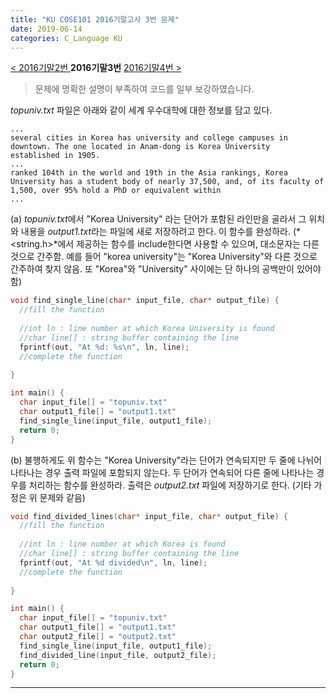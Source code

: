 ```yaml
---
title: "KU COSE101 2016기말고사 3번 문제"
date: 2019-06-14
categories: C_Language KU
---
```


[< 2016기말2번 ](https://detegice.github.io/COSE101-2016Final-Pro2)
 **2016기말3번** 
[ 2016기말4번 >](https://detegice.github.io/COSE101-2016Final-Pro4)

> 문제에 명확한 설명이 부족하여 코드를 일부 보강하였습니다.

*topuniv.txt* 파일은 아래와 같이 세계 우수대학에 대한 정보를 담고 있다.
```
...
several cities in Korea has university and college campuses in
downtown. The one located in Anam-dong is Korea University
established in 1905.
...
ranked 104th in the world and 19th in the Asia rankings, Korea
University has a student body of nearly 37,500, and, of its faculty of
1,500, over 95% hold a PhD or equivalent within
...
```

(a) *topuniv.txt*에서 "Korea University" 라는 단어가 포함된 라인만을 골라서 그 위치와 내용을 *output1.txt*라는 파일에 새로 저장하려고 한다.
이 함수를 완성하라. (*&lt;string.h&gt;*에서 제공하는 함수를 include한다면 사용할 수 있으며, 대소문자는 다른 것으로 간주함.
예를 들어 "korea university"는 "Korea University"와 다른 것으로 간주하여 찾지 않음.
또 "Korea"와 "University" 사이에는 단 하나의 공백만이 있어야 함)

~~~c
void find_single_line(char* input_file, char* output_file) {
  //fill the function
  
  //int ln : line number at which Korea University is found
  //char line[] : string buffer containing the line
  fprintf(out, "At %d: %s\n", ln, line);
  //complete the function
  
}

int main() {
  char input_file[] = "topuniv.txt"
  char output1_file[] = "output1.txt"
  find_single_line(input_file, output1_file);
  return 0;
}
~~~


(b) 불행하게도 위 함수는 "Korea University"라는 단어가 연속되지만 두 줄에 나뉘어 나타나는 경우 출력 파일에 포함되지 않는다.
두 단어가 연속되어 다른 줄에 나타나는 경우를 처리하는 함수를 완성하라.
출력은 *output2.txt* 파일에 저장하기로 한다. (기타 가정은 위 문제와 같음)

~~~c
void find_divided_lines(char* input_file, char* output_file) {
  //fill the function
  
  //int ln : line number at which Korea is found
  //char line[] : string buffer containing the line
  fprintf(out, "At %d divided\n", ln, line);
  //complete the function
  
}

int main() {
  char input_file[] = "topuniv.txt"
  char output1_file[] = "output1.txt"
  char output2_file[] = "output2.txt"
  find_single_line(input_file, output1_file);
  find_divided_line(input_file, output2_file);
  return 0;
}
~~~

***
